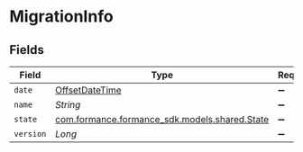 # MigrationInfo


## Fields

| Field                                                                                     | Type                                                                                      | Required                                                                                  | Description                                                                               | Example                                                                                   |
| ----------------------------------------------------------------------------------------- | ----------------------------------------------------------------------------------------- | ----------------------------------------------------------------------------------------- | ----------------------------------------------------------------------------------------- | ----------------------------------------------------------------------------------------- |
| `date`                                                                                    | [OffsetDateTime](https://docs.oracle.com/javase/8/docs/api/java/time/OffsetDateTime.html) | :heavy_minus_sign:                                                                        | N/A                                                                                       |                                                                                           |
| `name`                                                                                    | *String*                                                                                  | :heavy_minus_sign:                                                                        | N/A                                                                                       | migrations:001                                                                            |
| `state`                                                                                   | [com.formance.formance_sdk.models.shared.State](../../models/shared/State.md)             | :heavy_minus_sign:                                                                        | N/A                                                                                       |                                                                                           |
| `version`                                                                                 | *Long*                                                                                    | :heavy_minus_sign:                                                                        | N/A                                                                                       | 11                                                                                        |